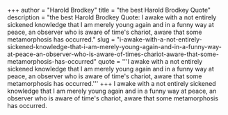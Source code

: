 +++
author = "Harold Brodkey"
title = "the best Harold Brodkey Quote"
description = "the best Harold Brodkey Quote: I awake with a not entirely sickened knowledge that I am merely young again and in a funny way at peace, an observer who is aware of time's chariot, aware that some metamorphosis has occurred."
slug = "i-awake-with-a-not-entirely-sickened-knowledge-that-i-am-merely-young-again-and-in-a-funny-way-at-peace-an-observer-who-is-aware-of-times-chariot-aware-that-some-metamorphosis-has-occurred"
quote = '''I awake with a not entirely sickened knowledge that I am merely young again and in a funny way at peace, an observer who is aware of time's chariot, aware that some metamorphosis has occurred.'''
+++
I awake with a not entirely sickened knowledge that I am merely young again and in a funny way at peace, an observer who is aware of time's chariot, aware that some metamorphosis has occurred.
